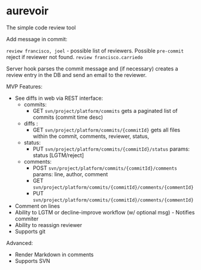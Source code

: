 aurevoir
========

The simple code review tool

Add message in commit:

`review francisco, joel` - possible list of reviewers. Possible `pre-commit` reject if reviewer not found.
`review francisco.carriedo`

Server hook parses the commit message and (if necessary) creates a review entry in the DB and send an email to the reviewer.

MVP Features:

  * See diffs in web via REST interface:
    * commits:
      * GET `svn/project/platform/commits` gets a paginated list of commits (commit time desc)
    * diffs :
      * GET `svn/project/platform/commits/{commitId}` gets all files within the commit, comments, reviewer, status, 
    * status:
      * PUT `svn/project/platform/commits/{commitId}/status` params: status [LGTM/reject]
    * comments:
      * POST `svn/project/platform/commits/{commitId}/comments` params: line, author, comment
      * GET `svn/project/platform/commits/{commitId}/comments/{commentId}`
      * PUT `svn/project/platform/commits/{commitId}/comments/{commentId}`
  * Comment on lines
  * Ability to LGTM or decline-improve workflow (w/ optional msg) - Notifies commiter
  * Ability to reassign reviewer
  * Supports git

Advanced:

  * Render Markdown in comments
  * Supports SVN

